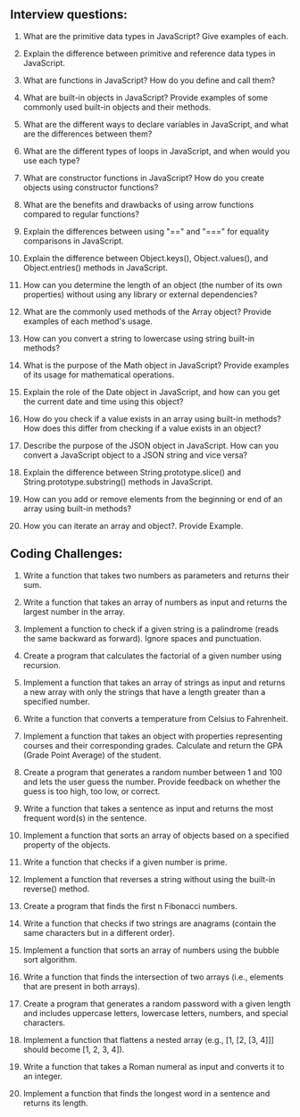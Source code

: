 ## Interview questions:

1. What are the primitive data types in JavaScript? Give examples of each.

2. Explain the difference between primitive and reference data types in JavaScript.

3. What are functions in JavaScript? How do you define and call them?

4. What are built-in objects in JavaScript? Provide examples of some commonly used built-in objects and their methods.

5. What are the different ways to declare variables in JavaScript, and what are the differences between them?

6. What are the different types of loops in JavaScript, and when would you use each type?

7. What are constructor functions in JavaScript? How do you create objects using constructor functions?

8. What are the benefits and drawbacks of using arrow functions compared to regular functions?

9. Explain the differences between using "==" and "===" for equality comparisons in JavaScript.

10. Explain the difference between Object.keys(), Object.values(), and Object.entries() methods in JavaScript.

11. How can you determine the length of an object (the number of its own properties) without using any library or external dependencies?

12. What are the commonly used methods of the Array object? Provide examples of each method's usage.

13. How can you convert a string to lowercase using string built-in methods?

14. What is the purpose of the Math object in JavaScript? Provide examples of its usage for mathematical operations.

15. Explain the role of the Date object in JavaScript, and how can you get the current date and time using this object?

16. How do you check if a value exists in an array using built-in methods? How does this differ from checking if a value exists in an object?

17. Describe the purpose of the JSON object in JavaScript. How can you convert a JavaScript object to a JSON string and vice versa?

18. Explain the difference between String.prototype.slice() and String.prototype.substring() methods in JavaScript.

19. How can you add or remove elements from the beginning or end of an array using built-in methods?

20. How you can iterate an array and object?. Provide Example.


## Coding Challenges:

1. Write a function that takes two numbers as parameters and returns their sum.

2. Write a function that takes an array of numbers as input and returns the largest number in the array.

3. Implement a function to check if a given string is a palindrome (reads the same backward as forward). Ignore spaces and punctuation.

4. Create a program that calculates the factorial of a given number using recursion.

5. Implement a function that takes an array of strings as input and returns a new array with only the strings that have a length greater than a specified number.

6. Write a function that converts a temperature from Celsius to Fahrenheit.

7. Implement a function that takes an object with properties representing courses and their corresponding grades. Calculate and return the GPA (Grade Point Average) of the student.

8. Create a program that generates a random number between 1 and 100 and lets the user guess the number. Provide feedback on whether the guess is too high, too low, or correct.

9. Write a function that takes a sentence as input and returns the most frequent word(s) in the sentence.

10. Implement a function that sorts an array of objects based on a specified property of the objects.

11. Write a function that checks if a given number is prime.

12. Implement a function that reverses a string without using the built-in reverse() method.

13. Create a program that finds the first n Fibonacci numbers.

14. Write a function that checks if two strings are anagrams (contain the same characters but in a different order).

15. Implement a function that sorts an array of numbers using the bubble sort algorithm.

16. Write a function that finds the intersection of two arrays (i.e., elements that are present in both arrays).

17. Create a program that generates a random password with a given length and includes uppercase letters, lowercase letters, numbers, and special characters.

18. Implement a function that flattens a nested array (e.g., [1, [2, [3, 4]]] should become [1, 2, 3, 4]).

19. Write a function that takes a Roman numeral as input and converts it to an integer.

20. Implement a function that finds the longest word in a sentence and returns its length.